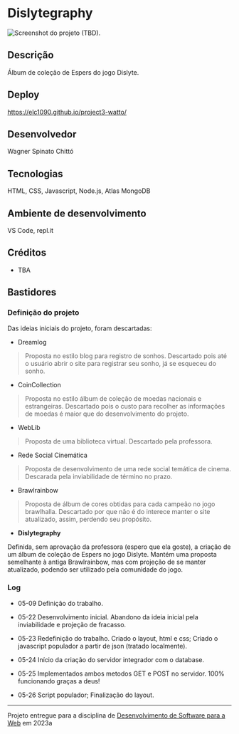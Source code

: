 # Dislytegraphy

![Screenshot do projeto (TBD)](https://tba.png "Screenshot do projeto").


## Descrição

Álbum de coleção de Espers do jogo Dislyte.

## Deploy

https://elc1090.github.io/project3-watto/

## Desenvolvedor

Wagner Spinato Chittó


## Tecnologias

HTML, CSS, Javascript, Node.js, Atlas MongoDB

## Ambiente de desenvolvimento

VS Code, repl.it

## Créditos

- TBA

## Bastidores

### Definição do projeto

Das ideias iniciais do projeto, foram descartadas:
- Dreamlog

> Proposta no estilo blog para registro de sonhos. Descartado pois até o usuário abrir o site para registrar seu sonho, já se esqueceu do sonho.

- CoinCollection

> Proposta no estilo álbum de coleção de moedas nacionais e estrangeiras. Descartado pois o custo para recolher as informações de moedas é maior que do desenvolvimento do projeto.

- WebLib

> Proposta de uma biblioteca virtual. Descartado pela professora.

- Rede Social Cinemática

> Proposta de desenvolvimento de uma rede social temática de cinema. Descarada pela inviabilidade de término no prazo.

- Brawlrainbow

> Proposta de álbum de cores obtidas para cada campeão no jogo brawlhalla. Descartado por que não é do interece manter o site atualizado, assim, perdendo seu propósito.

- **Dislytegraphy**

Definida, sem aprovação da professora (espero que ela goste), a criação de um álbum de coleção de Espers no jogo Dislyte. Mantém uma proposta semelhante à antiga Brawlrainbow, mas com projeção de se manter atualizado, podendo ser utilizado pela comunidade do jogo.

### Log

- 05-09
Definição do trabalho.

- 05-22
Desenvolvimento inicial. Abandono da ideia inicial pela inviabilidade e projeção de fracasso.

- 05-23
Redefinição do trabalho. Criado o layout, html e css; Criado o javascript populador a partir de json (tratado localmente).

- 05-24
Início da criação do servidor integrador com o database.

- 05-25
Implementados ambos metodos GET e POST no servidor. 100% funcionando graças a deus!

- 05-26
Script populador; Finalização do layout.


---
Projeto entregue para a disciplina de [Desenvolvimento de Software para a Web](http://github.com/andreainfufsm/elc1090-2023a) em 2023a